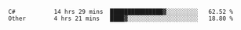<!--START_SECTION:waka-->

```text
C#           14 hrs 29 mins  ███████████████▓░░░░░░░░░   62.52 %
Other        4 hrs 21 mins   ████▓░░░░░░░░░░░░░░░░░░░░   18.80 %
```

<!--END_SECTION:waka-->

